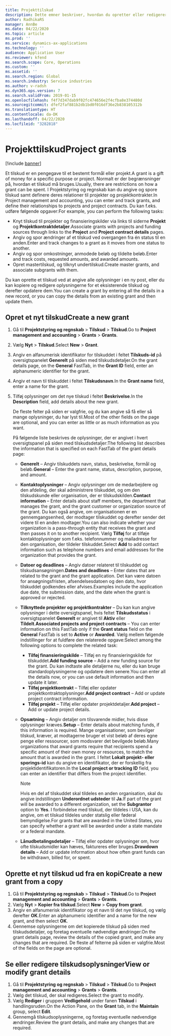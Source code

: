 ```yaml
---
title: Projekttilskud
description: Dette emner beskriver, hvordan du opretter eller redigerer et tilskud.
author: RadhikaRS
manager: AnnBe
ms.date: 04/22/2020
ms.topic: article
ms.prod: ''
ms.service: dynamics-ax-applications
ms.technology: ''
audience: Application User
ms.reviewer: kfend
ms.search.scope: Core, Operations
ms.custom: ''
ms.assetid: ''
ms.search.region: Global
ms.search.industry: Service industries
ms.author: v-radsh
ms.dyn365.ops.version: 7
ms.search.validFrom: 2019-01-15
ms.openlocfilehash: f4f7d347dab9f02fc474656e2f4cfba8e374480d
ms.sourcegitcommit: dfef2faf881b2db1bd0f016df36e2b838105312b
ms.translationtype: HT
ms.contentlocale: da-DK
ms.lasthandoff: 04/22/2020
ms.locfileid: "3282818"
---
```

# <a name="project-grants"></a><span data-ttu-id="29cfa-103">Projekttilskud</span><span class="sxs-lookup"><span data-stu-id="29cfa-103">Project grants</span></span>

[!include [banner](../includes/banner.md)]

<span data-ttu-id="29cfa-104">Et tilskud er en pengegave til et bestemt formål eller projekt.</span><span class="sxs-lookup"><span data-stu-id="29cfa-104">A grant is a gift of money for a specific purpose or project.</span></span> <span data-ttu-id="29cfa-105">Normalt er der begrænsninger på, hvordan et tilskud må bruges.</span><span class="sxs-lookup"><span data-stu-id="29cfa-105">Usually, there are restrictions on how a grant can be spent.</span></span> <span data-ttu-id="29cfa-106">I Projektstyring og regnskab kan du angive og spore tilskud samt definere deres relationer til projekter og projektkontrakter.</span><span class="sxs-lookup"><span data-stu-id="29cfa-106">In Project management and accounting, you can enter and track grants, and define their relationships to projects and project contracts.</span></span> <span data-ttu-id="29cfa-107">Du kan f.eks. udføre følgende opgaver:</span><span class="sxs-lookup"><span data-stu-id="29cfa-107">For example, you can perform the following tasks:</span></span>

- <span data-ttu-id="29cfa-108">Knyt tilskud til projekter og finansieringskilder via links til siderne **Projekt** og **Projektkontraktdetaljer**.</span><span class="sxs-lookup"><span data-stu-id="29cfa-108">Associate grants with projects and funding sources through links to the **Project** and **Project contract details** pages.</span></span>
- <span data-ttu-id="29cfa-109">Angiv og spor ændringer af et tilskud ved overgangen fra én status til en anden.</span><span class="sxs-lookup"><span data-stu-id="29cfa-109">Enter and track changes to a grant as it moves from one status to another.</span></span>
- <span data-ttu-id="29cfa-110">Angiv og spor omkostninger, anmodede beløb og tildelte beløb.</span><span class="sxs-lookup"><span data-stu-id="29cfa-110">Enter and track costs, requested amounts, and awarded amounts.</span></span>
- <span data-ttu-id="29cfa-111">Opret mastertilskud, og tilknyt undertilskud.</span><span class="sxs-lookup"><span data-stu-id="29cfa-111">Create master grants, and associate subgrants with them.</span></span>

<span data-ttu-id="29cfa-112">Du kan oprette et tilskud ved at angive alle oplysninger i en ny post, eller du kan kopiere og redigere oplysningerne for et eksisterende tilskud og derefter opdatere dem.</span><span class="sxs-lookup"><span data-stu-id="29cfa-112">You can create a grant by entering all the details in a new record, or you can copy the details from an existing grant and then update them.</span></span>

## <a name="create-a-new-grant"></a><span data-ttu-id="29cfa-113">Opret et nyt tilskud</span><span class="sxs-lookup"><span data-stu-id="29cfa-113">Create a new grant</span></span>

1. <span data-ttu-id="29cfa-114">Gå til **Projektstyring og regnskab** \> **Tilskud** \> **Tilskud**.</span><span class="sxs-lookup"><span data-stu-id="29cfa-114">Go to **Project management and accounting** \> **Grants** \> **Grants**.</span></span>
2. <span data-ttu-id="29cfa-115">Vælg **Nyt** \> **Tilskud**.</span><span class="sxs-lookup"><span data-stu-id="29cfa-115">Select **New** \> **Grant**.</span></span>
3. <span data-ttu-id="29cfa-116">Angiv en alfanumerisk identifikator for tilskuddet i feltet **Tilskuds-id** på oversigtspanelet **Generelt** på siden med tilskudsdetaljer.</span><span class="sxs-lookup"><span data-stu-id="29cfa-116">On the grant details page, on the **General** FastTab, in the **Grant ID** field, enter an alphanumeric identifier for the grant.</span></span>
4. <span data-ttu-id="29cfa-117">Angiv et navn til tilskuddet i feltet **Tilskudsnavn**.</span><span class="sxs-lookup"><span data-stu-id="29cfa-117">In the **Grant name** field, enter a name for the grant.</span></span>
5. <span data-ttu-id="29cfa-118">Tilføj oplysninger om det nye tilskud i feltet **Beskrivelse**.</span><span class="sxs-lookup"><span data-stu-id="29cfa-118">In the **Description** field, add details about the new grant.</span></span>

    <span data-ttu-id="29cfa-119">De fleste felter på siden er valgfrie, og du kan angive så få eller så mange oplysninger, du har lyst til.</span><span class="sxs-lookup"><span data-stu-id="29cfa-119">Most of the other fields on the page are optional, and you can enter as little or as much information as you want.</span></span>

    <span data-ttu-id="29cfa-120">På følgende liste beskrives de oplysninger, der er angivet i hvert oversigtspanel på siden med tilskudsdetaljer:</span><span class="sxs-lookup"><span data-stu-id="29cfa-120">The following list describes the information that is specified on each FastTab of the grant details page:</span></span>

    - <span data-ttu-id="29cfa-121">**Generelt** – Angiv tilskuddets navn, status, beskrivelse, formål og beløb.</span><span class="sxs-lookup"><span data-stu-id="29cfa-121">**General** – Enter the grant name, status, description, purpose, and amount.</span></span>
    - <span data-ttu-id="29cfa-122">**Kontaktoplysninger** – Angiv oplysninger om de medarbejdere og den afdeling, der skal administrere tilskuddet, og om den tilskudskunde eller organisation, der er tilskudskilden.</span><span class="sxs-lookup"><span data-stu-id="29cfa-122">**Contact information** – Enter details about staff members, the department that manages the grant, and the grant customer or organization source of the grant.</span></span> <span data-ttu-id="29cfa-123">Du kan også angive, om organisationen er en gennemgangsenhed, der modtager tilskuddet og derefter sender det videre til en anden modtager.</span><span class="sxs-lookup"><span data-stu-id="29cfa-123">You can also indicate whether your organization is a pass-through entity that receives the grant and then passes it on to another recipient.</span></span> <span data-ttu-id="29cfa-124">Vælg **Tilføj** for at tilføje kontaktoplysninger som f.eks. telefonnummer og mailadresse for den organisation, der tildeler tilskuddet.</span><span class="sxs-lookup"><span data-stu-id="29cfa-124">Select **Add** to add contact information such as telephone numbers and email addresses for the organization that provides the grant.</span></span>
    - <span data-ttu-id="29cfa-125">**Datoer og deadlines** – Angiv datoer relateret til tilskuddet og tilskudsansøgningen.</span><span class="sxs-lookup"><span data-stu-id="29cfa-125">**Dates and deadlines** – Enter dates that are related to the grant and the grant application.</span></span> <span data-ttu-id="29cfa-126">Det kan være datoen for ansøgningsfristen, afsendelsesdatoen og den dato, hvor tilskuddet godkendes eller afvises.</span><span class="sxs-lookup"><span data-stu-id="29cfa-126">Examples include the application due date, the submission date, and the date when the grant is approved or rejected.</span></span>
    - <span data-ttu-id="29cfa-127">**Tilknyttede projekter og projektkontrakter** – Du kan kun angive oplysninger i dette oversigtspanel, hvis feltet **Tilskudsstatus** i oversigtspanelet **Generelt** er angivet til **Aktiv** eller **Tildelt**.</span><span class="sxs-lookup"><span data-stu-id="29cfa-127">**Associated projects and project contracts** – You can enter information on this FastTab only if the **Grant status** field on the **General** FastTab is set to **Active** or **Awarded**.</span></span> <span data-ttu-id="29cfa-128">Vælg mellem følgende indstillinger for at fuldføre den relaterede opgave:</span><span class="sxs-lookup"><span data-stu-id="29cfa-128">Select among the following options to complete the related task:</span></span>

        - <span data-ttu-id="29cfa-129">**Tilføj finansieringskilde** – Tilføj en ny finansieringskilde for tilskuddet.</span><span class="sxs-lookup"><span data-stu-id="29cfa-129">**Add funding source** – Add a new funding source for the grant.</span></span> <span data-ttu-id="29cfa-130">Du kan indtaste alle detaljerne nu, eller du kan bruge standardoplysningerne og opdatere dem senere.</span><span class="sxs-lookup"><span data-stu-id="29cfa-130">You can enter all the details now, or you can use default information and then update it later.</span></span>
        - <span data-ttu-id="29cfa-131">**Tilføj projektkontrakt** – Tilføj eller opdater projektkontraktoplysninger.</span><span class="sxs-lookup"><span data-stu-id="29cfa-131">**Add project contract** – Add or update project contract information.</span></span>
        - <span data-ttu-id="29cfa-132">**Tilføj projekt** – Tilføj eller opdater projektdetaljer.</span><span class="sxs-lookup"><span data-stu-id="29cfa-132">**Add project** – Add or update project details.</span></span>

    - <span data-ttu-id="29cfa-133">**Opsætning** – Angiv detaljer om tilsvarende midler, hvis disse oplysninger kræves.</span><span class="sxs-lookup"><span data-stu-id="29cfa-133">**Setup** – Enter details about matching funds, if this information is required.</span></span> <span data-ttu-id="29cfa-134">Mange organisationer, som bevilger tilskud, kræver, at modtagerne bruger et vist beløb af deres egne penge eller ressourcer, som modsvarer det bevilgede beløb.</span><span class="sxs-lookup"><span data-stu-id="29cfa-134">Many organizations that award grants require that recipients spend a specific amount of their own money or resources, to match the amount that is awarded in the grant.</span></span> <span data-ttu-id="29cfa-135">I feltet **Lokalt projekt- eller sporings-id** kan du angive en identifikator, der er forskellig fra projektidentifikatoren.</span><span class="sxs-lookup"><span data-stu-id="29cfa-135">In the **Local project or tracking ID** field, you can enter an identifier that differs from the project identifier.</span></span>

        > [!NOTE]
        > <span data-ttu-id="29cfa-136">Hvis en del af tilskuddet skal tildeles en anden organisation, skal du angive indstillingen **Underordnet udsteder** til **Ja**.</span><span class="sxs-lookup"><span data-stu-id="29cfa-136">If part of the grant will be awarded to a different organization, set the **Subgrantor** option to **Yes**.</span></span> <span data-ttu-id="29cfa-137">I forbindelse med tilskud, der tildeles i USA, kan du angive, om et tilskud tildeles under statslig eller føderal bemyndigelse.</span><span class="sxs-lookup"><span data-stu-id="29cfa-137">For grants that are awarded in the United States, you can specify whether a grant will be awarded under a state mandate or a federal mandate.</span></span>

    - <span data-ttu-id="29cfa-138">**Lånudbetalingsdetaljer** – Tilføj eller opdater oplysninger om, hvor ofte tilskudsmidler kan hæves, faktureres eller bruges.</span><span class="sxs-lookup"><span data-stu-id="29cfa-138">**Drawdown details** – Add or update information about how often grant funds can be withdrawn, billed for, or spent.</span></span>

## <a name="create-a-new-grant-from-a-copy"></a><span data-ttu-id="29cfa-139">Oprette et nyt tilskud ud fra en kopi</span><span class="sxs-lookup"><span data-stu-id="29cfa-139">Create a new grant from a copy</span></span>

1. <span data-ttu-id="29cfa-140">Gå til **Projektstyring og regnskab** \> **Tilskud** \> **Tilskud**.</span><span class="sxs-lookup"><span data-stu-id="29cfa-140">Go to **Project management and accounting** \> **Grants** \> **Grants**.</span></span>
2. <span data-ttu-id="29cfa-141">Vælg **Nyt** \> **Kopier fra tilskud**.</span><span class="sxs-lookup"><span data-stu-id="29cfa-141">Select **New** \> **Copy from grant**.</span></span>
3. <span data-ttu-id="29cfa-142">Angiv en alfanumerisk identifikator og et navn til det nye tilskud, og vælg derefter **OK**.</span><span class="sxs-lookup"><span data-stu-id="29cfa-142">Enter an alphanumeric identifier and a name for the new grant, and then select **OK**.</span></span>
4. <span data-ttu-id="29cfa-143">Gennemse oplysningerne om det kopierede tilskud på siden med tilskudsdetaljer, og foretag eventuelle nødvendige ændringer.</span><span class="sxs-lookup"><span data-stu-id="29cfa-143">On the grant details page, review the details of the copied grant, and make any changes that are required.</span></span> <span data-ttu-id="29cfa-144">De fleste af felterne på siden er valgfrie.</span><span class="sxs-lookup"><span data-stu-id="29cfa-144">Most of the fields on the page are optional.</span></span>

## <a name="view-or-modify-grant-details"></a><span data-ttu-id="29cfa-145">Se eller redigere tilskudsoplysninger</span><span class="sxs-lookup"><span data-stu-id="29cfa-145">View or modify grant details</span></span>

1. <span data-ttu-id="29cfa-146">Gå til **Projektstyring og regnskab** \> **Tilskud** \> **Tilskud**.</span><span class="sxs-lookup"><span data-stu-id="29cfa-146">Go to **Project management and accounting** \> **Grants** \> **Grants**.</span></span>
2. <span data-ttu-id="29cfa-147">Vælg det tilskud, der skal redigeres.</span><span class="sxs-lookup"><span data-stu-id="29cfa-147">Select the grant to modify.</span></span>
3. <span data-ttu-id="29cfa-148">Vælg **Rediger** i gruppen **Vedligehold** under fanen **Tilskud** i handlingsruden.</span><span class="sxs-lookup"><span data-stu-id="29cfa-148">On the Action Pane, on the **Grant** tab, in the **Maintain** group, select **Edit**.</span></span>
4. <span data-ttu-id="29cfa-149">Gennemgå tilskudsoplysningerne, og foretag eventuelle nødvendige ændringer.</span><span class="sxs-lookup"><span data-stu-id="29cfa-149">Review the grant details, and make any changes that are required.</span></span>
